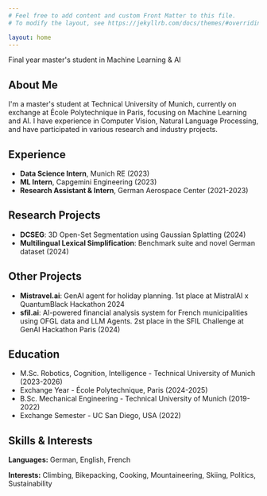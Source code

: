 ```yaml
---
# Feel free to add content and custom Front Matter to this file.
# To modify the layout, see https://jekyllrb.com/docs/themes/#overriding-theme-defaults

layout: home
---
```



Final year master's student in Machine Learning & AI

## About Me
I'm a master's student at Technical University of Munich, currently on exchange at École Polytechnique in Paris, focusing on Machine Learning and AI. I have experience in Computer Vision, Natural Language Processing, and have participated in various research and industry projects.

## Experience
- **Data Science Intern**, Munich RE (2023)
- **ML Intern**, Capgemini Engineering (2023)
- **Research Assistant & Intern**, German Aerospace Center (2021-2023)

## Research Projects
- **DCSEG**: 3D Open-Set Segmentation using Gaussian Splatting (2024)
- **Multilingual Lexical Simplification**: Benchmark suite and novel German dataset (2024)

## Other Projects
- **Mistravel.ai**: GenAI agent for holiday planning. 1st place at MistralAI x QuantumBlack Hackathon 2024
- **sfil.ai**: AI-powered financial analysis system for French municipalities using OFGL data and LLM Agents. 2st place in the SFIL Challenge at GenAI Hackathon Paris (2024)

## Education
- M.Sc. Robotics, Cognition, Intelligence - Technical University of Munich (2023-2026)
- Exchange Year - École Polytechnique, Paris (2024-2025)
- B.Sc. Mechanical Engineering - Technical University of Munich (2019-2022)
- Exchange Semester - UC San Diego, USA (2022)

## Skills & Interests
**Languages:** German, English, French

**Interests:** Climbing, Bikepacking, Cooking, Mountaineering, Skiing, Politics, Sustainability
